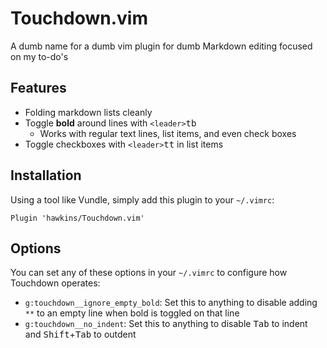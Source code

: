 # Touchdown.vim

A dumb name for a dumb vim plugin for dumb Markdown editing focused on my to-do's

## Features

- Folding markdown lists cleanly
- Toggle **bold** around lines with <kbd>`<leader>`tb</kbd>
  - Works with regular text lines, list items, and even check boxes
- Toggle checkboxes with <kbd>`<leader>`tt</kbd> in list items

## Installation

Using a tool like Vundle, simply add this plugin to your `~/.vimrc`:

```
Plugin 'hawkins/Touchdown.vim'
```

## Options

You can set any of these options in your `~/.vimrc` to configure how Touchdown operates:

- `g:touchdown__ignore_empty_bold`: Set this to anything to disable adding `**` to an empty line when bold is toggled on that line
- `g:touchdown__no_indent`: Set this to anything to disable <kbd>Tab</kbd> to indent and <kbd>Shift</kbd>+<kbd>Tab</kbd> to outdent
